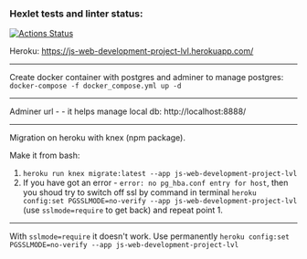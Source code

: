 ### Hexlet tests and linter status:
[![Actions Status](https://github.com/maxim1989/js-web-development-project-lvl4/workflows/hexlet-check/badge.svg)](https://github.com/maxim1989/js-web-development-project-lvl4/actions)

Heroku: https://js-web-development-project-lvl.herokuapp.com/

-----------

Create docker container with postgres and adminer to manage postgres: ```docker-compose -f docker_compose.yml up -d```

-----------

Adminer url - - it helps manage local db: http://localhost:8888/

-----------
Migration on heroku with knex (npm package).

Make it from bash:
1) ```heroku run knex migrate:latest --app js-web-development-project-lvl```
2) If you have got an error - ```error: no pg_hba.conf entry for host```, then you shoud try to switch off ssl by command in terminal ```heroku config:set PGSSLMODE=no-verify --app js-web-development-project-lvl``` (use ```sslmode=require``` to get back) and repeat point 1.

------------
With ```sslmode=require``` it doesn't work.
Use permanently ```heroku config:set PGSSLMODE=no-verify --app js-web-development-project-lvl```
